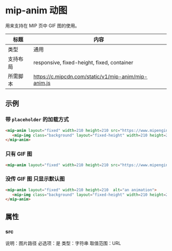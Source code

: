 # mip-anim 动图

用来支持在 MIP 页中 GIF 图的使用。

标题|内容
----|----
类型|通用
支持布局|responsive, fixed-height, fixed, container
所需脚本|https://c.mipcdn.com/static/v1/mip-anim/mip-anim.js

## 示例

### 带 `placeholder` 的加载方式

```html
<mip-anim layout="fixed" width=210 height=210 src="https://www.mipengine.org/static/img/sample_gif.gif" alt="an animation">
   <mip-img class="background" layout="fixed-height" width=210 height=210 src="https://www.mipengine.org/static/img/sample_mip_logo.png"></mip-img>
</mip-anim>
```

### 只有 GIF 图

```html
<mip-anim layout="fixed" width=210 height=210 src="https://www.mipengine.org/static/img/sample_gif.gif" alt="an animation"></mip-anim>
```

### 没传 GIF 图 只显示默认图

```html
<mip-anim layout="fixed" width=210 height=210  alt="an animation">
   <mip-img class="background" layout="fixed-height" width=210 height=210 src="https://www.mipengine.org/static/img/sample_mip_logo.png"></mip-img>
</mip-anim>
```

## 属性

### src

说明：图片路径
必选项：是
类型：字符串
取值范围：URL
